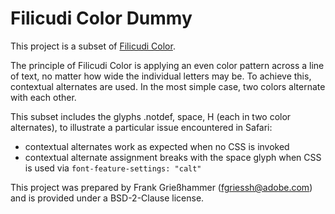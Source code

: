 # Filicudi Color Dummy

This project is a subset of [Filicudi Color](https://fonts.adobe.com/fonts/tipoteca-series).

The principle of Filicudi Color is applying an even color pattern across a line of text, no matter how wide the individual letters may be.
To achieve this, contextual alternates are used. In the most simple case, two colors alternate with each other.

This subset includes the glyphs .notdef, space, H (each in two color alternates), to illustrate a particular issue encountered in Safari:

- contextual alternates work as expected when no CSS is invoked
- contextual alternate assignment breaks with the space glyph when CSS is used via `font-feature-settings: "calt"`


This project was prepared by Frank Grießhammer (fgriessh@adobe.com) and is provided under a BSD-2-Clause license.